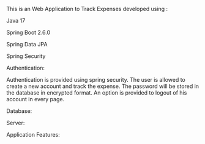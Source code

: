 This is an Web Application to Track Expenses developed using :

Java 17 

Spring Boot 2.6.0

Spring Data JPA 

Spring Security 

Authentication:

Authentication is provided using spring security. The user is allowed to create a new account and track the expense. The password will be stored in the database in encrypted format. An option is provided to logout of his account in every page.

Database:

Server:

Application Features:
